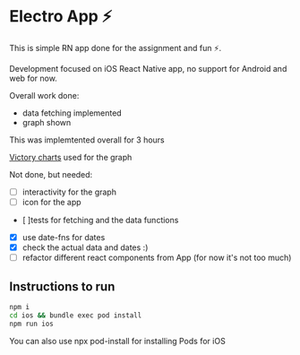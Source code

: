 # Electro App ⚡️

This is simple RN app done for the assignment and fun ⚡️.

Development focused on iOS React Native app, 
no support for Android and web for now.

Overall work done:
- data fetching implemented
- graph shown

This was implemtented overall for 3 hours

[Victory charts](https://formidable.com/open-source/victory) used for the graph


Not done, but needed:
- [ ] interactivity for the graph
- [ ] icon for the app
- [ ]tests for fetching and the data functions
- [x] use date-fns for dates
- [x] check the actual data and dates :)
- [ ] refactor different react components from App (for now it's not too much)

## Instructions to run

```bash
npm i
cd ios && bundle exec pod install 
npm run ios
```

You can also use npx pod-install for installing Pods for iOS
